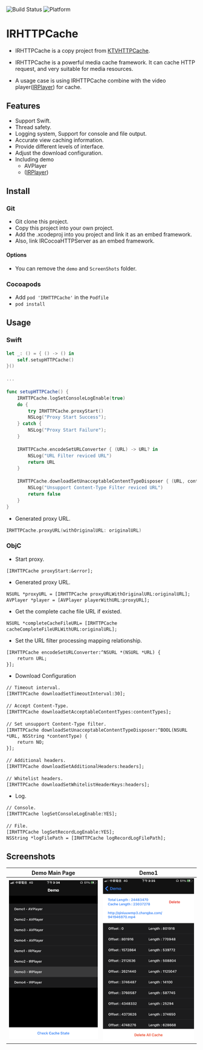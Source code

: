 ![Build Status](https://img.shields.io/badge/build-%20passing%20-brightgreen.svg)
![Platform](https://img.shields.io/badge/Platform-%20iOS%20-blue.svg)

# IRHTTPCache 

- IRHTTPCache is a copy project from [KTVHTTPCache](https://github.com/ChangbaDevs/KTVHTTPCache).

- IRHTTPCache is a powerful media cache framework. It can cache HTTP request, and very suitable for media resources.

- A usage case is using IRHTTPCache combine with the video player([IRPlayer](https://github.com/irons163/IRPlayer))  for cache.

## Features

- Support Swift.
- Thread safety.
- Logging system, Support for console and file output.
- Accurate view caching information.
- Provide different levels of interface.
- Adjust the download configuration.
- Including demo
    - AVPlayer
    - ([IRPlayer](https://github.com/irons163/IRPlayer))

## Install
### Git
- Git clone this project.
- Copy this project into your own project.
- Add the .xcodeproj into you  project and link it as an embed framework.
- Also, link IRCocoaHTTPServer as an embed framework.
#### Options
- You can remove the `demo` and `ScreenShots` folder.

### Cocoapods
- Add `pod 'IRHTTPCache'`  in the `Podfile`
- `pod install`

## Usage

### Swift

```swift
let _: () = { () -> () in
    self.setupHTTPCache()
}()
        
...

func setupHTTPCache() {
    IRHTTPCache.logSetConsoleLogEnable(true)
    do {
        try IRHTTPCache.proxyStart()
        NSLog("Proxy Start Success");
    } catch {
        NSLog("Proxy Start Failure");
    }

    IRHTTPCache.encodeSetURLConverter { (URL) -> URL? in
        NSLog("URL Filter reviced URL")
        return URL
    }

    IRHTTPCache.downloadSetUnacceptableContentTypeDisposer { (URL, contentType) -> Bool in
        NSLog("Unsupport Content-Type Filter reviced URL")
        return false
    }
}
```

- Generated proxy URL.

```swift
IRHTTPCache.proxyURL(withOriginalURL: originalURL)
```

### ObjC

- Start proxy.

```objc
[IRHTTPCache proxyStart:&error];
```

- Generated proxy URL.

```objc
NSURL *proxyURL = [IRHTTPCache proxyURLWithOriginalURL:originalURL];
AVPlayer *player = [AVPlayer playerWithURL:proxyURL];
```

- Get the complete cache file URL if existed.

```objc
NSURL *completeCacheFileURL= [IRHTTPCache cacheCompleteFileURLWithURL:originalURL];
```

- Set the URL filter processing mapping relationship.

```objc
[IRHTTPCache encodeSetURLConverter:^NSURL *(NSURL *URL) {
    return URL;
}];
```

- Download Configuration

```objc
// Timeout interval.
[IRHTTPCache downloadSetTimeoutInterval:30];

// Accept Content-Type.
[IRHTTPCache downloadSetAcceptableContentTypes:contentTypes];

// Set unsupport Content-Type filter.
[IRHTTPCache downloadSetUnacceptableContentTypeDisposer:^BOOL(NSURL *URL, NSString *contentType) {
    return NO;
}];

// Additional headers.
[IRHTTPCache downloadSetAdditionalHeaders:headers];

// Whitelist headers.
[IRHTTPCache downloadSetWhitelistHeaderKeys:headers];
```

- Log.

```objc
// Console.
[IRHTTPCache logSetConsoleLogEnable:YES];

// File.
[IRHTTPCache logSetRecordLogEnable:YES];
NSString *logFilePath = [IRHTTPCache logRecordLogFilePath];
```

## Screenshots
| Demo Main Page | Demo1 |
|:---:|:---:|
|![Demo1](./ScreenShots/demo1.png)|![Demo2](./ScreenShots/demo2.png)| 

